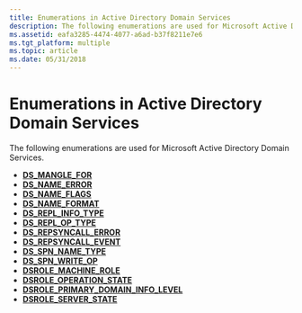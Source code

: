 ```yaml
---
title: Enumerations in Active Directory Domain Services
description: The following enumerations are used for Microsoft Active Directory Domain Services.
ms.assetid: eafa3285-4474-4077-a6ad-b37f8211e7e6
ms.tgt_platform: multiple
ms.topic: article
ms.date: 05/31/2018
---
```


# Enumerations in Active Directory Domain Services

The following enumerations are used for Microsoft Active Directory Domain Services.

-   [**DS\_MANGLE\_FOR**](/windows/desktop/api/Dsparse/ne-dsparse-ds_mangle_for)
-   [**DS\_NAME\_ERROR**](/windows/desktop/api/Ntdsapi/ne-ntdsapi-ds_name_error)
-   [**DS\_NAME\_FLAGS**](/windows/desktop/api/Ntdsapi/ne-ntdsapi-ds_name_flags)
-   [**DS\_NAME\_FORMAT**](/windows/desktop/api/Ntdsapi/ne-ntdsapi-ds_name_format)
-   [**DS\_REPL\_INFO\_TYPE**](/windows/desktop/api/Ntdsapi/ne-ntdsapi-ds_repl_info_type)
-   [**DS\_REPL\_OP\_TYPE**](/windows/desktop/api/Ntdsapi/ne-ntdsapi-ds_repl_op_type)
-   [**DS\_REPSYNCALL\_ERROR**](/windows/desktop/api/Ntdsapi/ne-ntdsapi-ds_repsyncall_error)
-   [**DS\_REPSYNCALL\_EVENT**](/windows/desktop/api/Ntdsapi/ne-ntdsapi-ds_repsyncall_event)
-   [**DS\_SPN\_NAME\_TYPE**](/windows/desktop/api/Ntdsapi/ne-ntdsapi-ds_spn_name_type)
-   [**DS\_SPN\_WRITE\_OP**](/windows/desktop/api/Ntdsapi/ne-ntdsapi-ds_spn_write_op)
-   [**DSROLE\_MACHINE\_ROLE**](/windows/desktop/api/Dsrole/ne-dsrole-dsrole_machine_role)
-   [**DSROLE\_OPERATION\_STATE**](/windows/desktop/api/Dsrole/ne-dsrole-dsrole_operation_state)
-   [**DSROLE\_PRIMARY\_DOMAIN\_INFO\_LEVEL**](/windows/desktop/api/Dsrole/ne-dsrole-dsrole_primary_domain_info_level)
-   [**DSROLE\_SERVER\_STATE**](/windows/desktop/api/Dsrole/ne-dsrole-dsrole_server_state)

 

 




